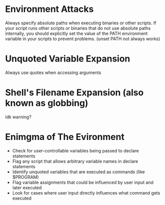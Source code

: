 # Environment Attacks
Always specify absolute paths when executing binaries or other scripts. If your script runs other scripts or binaries that do not use absolute paths internally, you should explicitly set the value of the PATH environment variable in your scripts to prevent problems.
(unset PATH not always works)
# Unquoted Variable Expansion
Always use quotes when accessing arguments
# Shell's Filename Expansion (also known as globbing)
idk warning?
# Enimgma of The Evironment
+ Check for user-controllable variables being passed to declare statements
+ Flag any script that allows arbitrary variable names in declare statements
+ Identify unquoted variables that are executed as commands (like $PROGRAM)
+ Flag variable assignments that could be influenced by user input and later executed
+ Look for cases where user input directly influences what command gets executed
